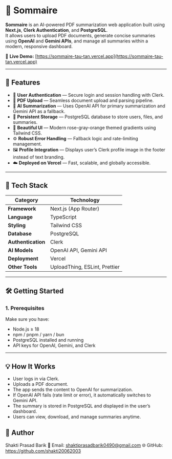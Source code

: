 # 🧠 Sommaire

**Sommaire** is an AI-powered PDF summarization web application built using **Next.js**, **Clerk Authentication**, and **PostgreSQL**.  
It allows users to upload PDF documents, generate concise summaries using **OpenAI** and **Gemini APIs**, and manage all summaries within a modern, responsive dashboard.

🔗 **Live Demo:** [https://sommaire-tau-tan.vercel.app](https://sommaire-tau-tan.vercel.app)

---

## 🚀 Features

- 🔐 **User Authentication** — Secure login and session handling with Clerk.
- 📄 **PDF Upload** — Seamless document upload and parsing pipeline.
- 🤖 **AI Summarization** — Uses OpenAI API for primary summarization and Gemini API as a fallback.
- 💾 **Persistent Storage** — PostgreSQL database to store users, files, and summaries.
- 🎨 **Beautiful UI** — Modern rose-gray-orange themed gradients using Tailwind CSS.
- ⚙️ **Robust Error Handling** — Fallback logic and rate-limiting management.
- 🖼️ **Profile Integration** — Displays user’s Clerk profile image in the footer instead of text branding.
- ☁️ **Deployed on Vercel** — Fast, scalable, and globally accessible.

---

## 🧩 Tech Stack

| Category | Technology |
|-----------|-------------|
| **Framework** | Next.js (App Router) |
| **Language** | TypeScript |
| **Styling** | Tailwind CSS |
| **Database** | PostgreSQL |
| **Authentication** | Clerk |
| **AI Models** | OpenAI API, Gemini API |
| **Deployment** | Vercel |
| **Other Tools** | UploadThing, ESLint, Prettier |

---

## 🛠️ Getting Started

### 1. Prerequisites
Make sure you have:
- Node.js ≥ 18
- npm / pnpm / yarn / bun
- PostgreSQL installed and running
- API keys for OpenAI, Gemini, and Clerk

---
## 💡 How It Works

- User logs in via Clerk.
- Uploads a PDF document.
- The app sends the content to OpenAI for summarization.
- If OpenAI API fails (rate limit or error), it automatically switches to Gemini API.
- The summary is stored in PostgreSQL and displayed in the user’s dashboard.
- Users can view, download, and manage summaries anytime.

## 👤 Author

Shakti Prasad Barik
📧 Email: shaktiprasadbarik0490@gmail.com
🌐 GitHub: https://github.com/shakti20062003


